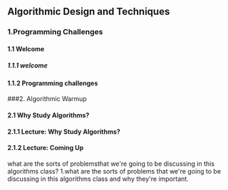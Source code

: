 ## Algorithmic Design and Techniques
### 1.Programming Challenges
#### 1.1 Welcome
##### 1.1.1 welcome
#### 1.1.2 Programming challenges

###2. Algorithmic Warmup
#### 2.1 Why Study Algorithms?
#### 2.1.1 Lecture: Why Study Algorithms?

#### 2.1.2 Lecture: Coming Up

what are the sorts of problemsthat we're going to be discussing in this algorithms class?
1.what are the sorts of problems that we're going to be discussing in this algorithms class
and why they're important.

